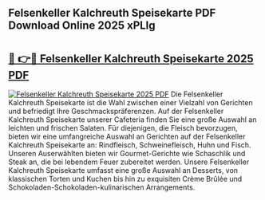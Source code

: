 ## Felsenkeller Kalchreuth Speisekarte PDF Download Online 2025 xPLIg

# <h2><a href="http://gc9nmc.nevu.top/?p=Felsenkeller+Kalchreuth+Speisekarte">🔗 👉🔴 Felsenkeller Kalchreuth Speisekarte 2025 PDF</a></h2>

[![Felsenkeller Kalchreuth Speisekarte 2025 PDF](https://i.imgur.com/dBaPXMq.png)](http://gc9nmc.nevu.top/?p=Felsenkeller+Kalchreuth+Speisekarte)
Die Felsenkeller Kalchreuth Speisekarte ist die Wahl zwischen einer Vielzahl von Gerichten und befriedigt Ihre Geschmackspräferenzen. Auf der Felsenkeller Kalchreuth Speisekarte unserer Cafeteria finden Sie eine große Auswahl an leichten und frischen Salaten. Für diejenigen, die Fleisch bevorzugen, bieten wir eine umfangreiche Auswahl an Gerichten auf der Felsenkeller Kalchreuth Speisekarte an: Rindfleisch, Schweinefleisch, Huhn und Fisch. Unseren Auserwählten bieten wir Gourmet-Gerichte wie Schaschlik und Steak an, die bei lebendem Feuer zubereitet werden. Unsere Felsenkeller Kalchreuth Speisekarte umfasst eine große Auswahl an Desserts, von klassischen Torten und Kuchen bis hin zu exquisiten Crème Brûlée und Schokoladen-Schokoladen-kulinarischen Arrangements.
